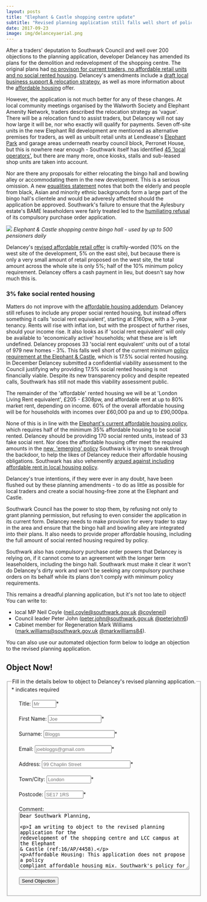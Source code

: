 ```yaml
---
layout: posts
title: "Elephant & Castle shopping centre update"
subtitle: "Revised planning application still falls well short of policy requirements"
date: 2017-09-23
image: img/delanceyaerial.png
---
```

After a traders' deputation to Southwark Council and well over 200 objections to the planning application, developer Delancey has amended its plans for the demolition  and redevelopment of the shopping centre.  The original plans had [no provison for current traders, no affordable retail units and no social rented housing](https://35percent.org/2016-12-19-delancey-submits-shopping-centre-application/).  Delancey's amendments include a [draft local business support & relocation strategy](https://moderngov.southwark.gov.uk/documents/s68297/Report%20Elephant%20and%20Castle%20Shopping%20Centre%20Equalities%20Analysis%20and%20Mitigation%20Projects.pdf), as well as more information about the [affordable housing](https://planbuild.southwark.gov.uk/documents/?GetDocument=%7b%7b%7b!SeVE7nVBcuVxpQARghoUbA%3d%3d!%7d%7d%7d) offer.

However, the application is not much better for any of these changes.  At local community meetings organised by the Walworth Society and Elephant Amenity Network, traders described the relocation strategy as 'vague'. There will be a relocation fund to assist traders, but Delancey will not say how large it will be, nor who exactly will qualify for payments.  Seven off-site units in the new Elephant Rd development are mentioned as alternative premises for traders, as well as unbuilt retail units at Lendlease's [Elephant Park](https://elephantpark.co.uk) and garage areas underneath nearby council block, Perronet House, but this is nowhere near enough - Southwark itself has identified [45 'local operators'](https://moderngov.southwark.gov.uk/documents/s68297/Report%20Elephant%20and%20Castle%20Shopping%20Centre%20Equalities%20Analysis%20and%20Mitigation%20Projects.pdf), but there are many more, once kiosks, stalls and sub-leased shop units are taken into account.

Nor are there any proposals for either relocating the bingo hall and bowling alley or accommodating them in the new development.  This is a serious omission.  A new [equalities statement]( https://planbuild.southwark.gov.uk/documents/?GetDocument=%7b%7b%7b!jL6JkkYmmtpBMzdpRozUkA%3d%3d!%7d%7d%7d) notes that both the elderly and people from black, Asian and minority ethnic backgrounds form a large part of the bingo hall's clientele and would be adveresly affected should the application be approved. Southwark's failure to ensure that the Aylesbury estate's BAME leaseholders were fairly treated led to the [humiliating refusal](https://35percent.org/2016-09-18-aylesbury-compulsory-purchase-order-rejected/) of its compulsory purchase order application.

![](https://35percent.org/img/elephantcastlebingo.jpg)
*Elephant & Castle shopping centre bingo hall - used by up to 500 pensioners daily*

Delancey's [revised affordable retail offer](https://planbuild.southwark.gov.uk/documents/?GetDocument=%7b%7b%7b!CgEoZ4vEh0beAm1jRSlUrA%3d%3d!%7d%7d%7d) is craftily-worded (10% on the west site of the development, 5% on the east site), but because there is only a very small amount of retail proposed on the west site, the total amount across the whole site is only 5%; half of the 10% minimum policy requirement.  Delancey offers a cash payment in lieu, but doesn't say how much this is.

### 3% fake social rented housing   
Matters do not improve with the [affordable housing addendum](https://planbuild.southwark.gov.uk/documents/?GetDocument=%7b%7b%7b!SeVE7nVBcuVxpQARghoUbA%3d%3d!%7d%7d%7d).  Delancey still refuses to include any proper social rented housing, but instead offers something it calls 'social rent equivalent', starting at £160pw, with a 3-year tenancy.  Rents will rise with inflat ion, but with the prospect of further rises, should your income rise.  It also looks as if 'social rent equivalent' will only be available to 'economically active' households; what these are is left undefined.  Delancey proposes 33 'social rent equivalent' units out of a total of 979 new homes - 3%. This falls well short of the current minimum [policy requirement at the Elephant & Castle](https://www.southwark.gov.uk/assets/attach/1817/1.0.5%20Elephant%20%26%20Castle%20SPD%20OAPF.pdf), which is 17.5% social rented housing. In December Delancey submitted a confidential viability assessment to the Council justifying why providing 17.5% social rented housing is not financially viable. Despite its new transparency policy and despite repeated calls, Southwark has still not made this viability assessment public.

The remainder of the 'affordable' rented housing we will be at 'London Living Rent equivalent', £205 - £308pw, and affordable rent at up to 80% market rent, depending on income.  60% of the overall affordable housing will be for households with incomes over £60,000 pa and up to £90,000pa.

None of this is in line with the [Elephant's current affordable housing policy](https://www.southwark.gov.uk/assets/attach/1817/1.0.5%20Elephant%20%26%20Castle%20SPD%20OAPF.pdf), which requires half of the minimum 35% affordable housing to be social rented.  Delancey should be providing 170 social rented units, instead of 33 fake social rent.    Nor does the affordable housing offer meet the required amounts in the [new, 'emerging' policy](https://www.southwark.gov.uk/planning-and-building-control/planning-policy-and-transport-policy/development-plan/local-plan?chapter=4) Southwark is trying to sneak through the backdoor, to help the likes of Delancey reduce their affordable housing obligations.  Southwark has also vehemently [argued against including affordable rent in local housing policy](https://35percent.org/redefining-social-rent/).

Delancey's true intentions, if they were ever in any doubt, have been flushed out by these planning amendments - to do as little as possible for local traders and create a social housing-free zone at the Elephant and Castle.

Southwark Council has the power to stop them, by refusing not only to grant planning permission, but refusing to even consider the application in its current form.  Delancey needs to make provision for every trader to stay in the area and ensure that the bingo hall and bowling alley are integrated into their plans.  It also needs to provide proper affordable housing, including the full amount of social rented housing required by policy.

Southwark also has compulsory purchase order powers that Delancey is relying on, if it cannot come to an agreement with the longer term leaseholders, including the bingo hall.  Southwark must make it clear it won't do Delancey's dirty work and won't be seeking any compulsory purchase orders on its behalf while its plans don't comply with minimum policy requirements.

This remains a dreadful planning application, but it's not too late to object! You can write to:
 
 * local MP Neil Coyle (neil.coyle@southwark.gov.uk [@coyleneil](https://twitter.com/coyleneil))
 * Council leader Peter John (peter.john@southwark.gov.uk [@peterjohn6](https://twitter.com/peterjohn6))
 * Cabinet member for Regeneration Mark Williams (mark.williams@southwark.gov.uk [@markwilliams84](https://twitter.com/coyleneil)).

You can also use our automated objection form below to lodge an objection to the revised planning application. 
 
## Object Now!
 <form id="form5" action="https://commentform.herokuapp.com/" method="post">
<fieldset><legend>Fill in the details below to object to Delancey's revised planning application.</legend>
<div id="mc_embed_signup">
<div class="indicates-required"><span class="asterisk">*</span> indicates required</div>

<p class="first" style="margin:20px">
        <label for="name">Title:</label>
        <input type="text" name="title" id="title" size="5" placeholder="Mr" /><span class="asterisk">*</span>
  </p>

<p style="margin:20px">
        <label for="email">First Name:</label>
        <input type="text" name="firstname" id="firstname" size="15" placeholder="Joe"/><span class="asterisk">*</span>
  </p>

<p style="margin:20px">
        <label for="email">Surname:</label>
        <input type="text" name="surname" id="surname" size="21" placeholder="Bloggs"/><span class="asterisk">*</span>
  </p>

  <p style="margin:20px">
        <label for="email">Email:</label>
        <input type="text" name="email" id="email" size="23" placeholder="joebloggs@gmail.com"/><span class="asterisk">*</span>
  </p>

  <p style="margin:20px">
        <label for="address">Address:</label>
        <input type="text" name="address" id="address" size="27" placeholder="99 Chaplin Street"/><span class="asterisk">*</span>
  </p>

  <p style="margin:20px">
        <label for="address">Town/City:</label>
        <input type="text" name="city" id="city" size="12" placeholder="London"/><span class="asterisk">*</span>
  </p>

  <p style="margin:20px">
        <label for="postcode">Postcode:</label>
        <input type="text" name="postcode" id="postcode" size="10" placeholder="SE17 1RS"/><span class="asterisk">*</span>
  </p>


   <p style="margin:20px">
        <label for="message">Comment:</label>
        <textarea name="message" id="message" cols="55" rows="10">Dear Southwark Planning,

I am writing to object to the revised planning application for the redevelopment of the shopping centre and LCC campus at the Elephant & Castle (ref:16/AP/4458).

Affordable Housing:
This application does not propose a policy compliant affordable housing mix. Southwark's policy for the Elephant & Castle requires a minimum of 35% affordable housing, of which 50% must be social rented. This should provide around 170 units but Delancey is proposing a different tenure and only 33 (3%) of the total units will be at social rent levels.

Affordable retail & existing traders:
The Council's strategic planning framework requires a minimum 10% affordable retail for new developments. Paragraph 5.1.7 of the Council's local planning policy (E&C SPD), further requires a number of "affordable retail units which are made available to existing occupiers displaced by development", in order to "ensure that development opportunities provide opportunities for existing and future SME businesses". The applicant's proposals fail to meet this and the Council's minimum 10% affordable retail requirement.

Bingo Hall:
Delancey is failing to make re-provision for the existing bingo hall. This is an importsnt social and community facility for 500 local pensioners every day. This important facility must be retained in any new development in order to ensure that community benefits are not lost without being replaced.

This application should not be considered by the Council until the above shortcomings have been addressed. 

Yours sincerely,
</textarea>
  </p>

  <p class="submit" style="margin:20px"><button type="submit">Send Objection</button></p>


</div>
   </fieldset>
  </form>


